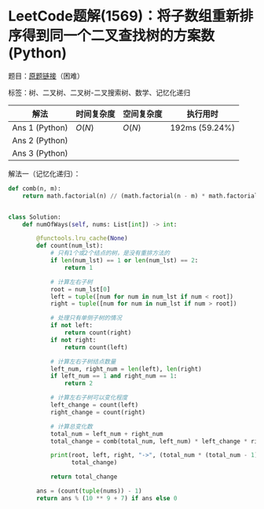 # LeetCode题解(1569)：将子数组重新排序得到同一个二叉查找树的方案数(Python)

题目：[原题链接](https://leetcode-cn.com/problems/number-of-ways-to-reorder-array-to-get-same-bst/)（困难）

标签：树、二叉树、二叉树-二叉搜索树、数学、记忆化递归

| 解法           | 时间复杂度 | 空间复杂度 | 执行用时       |
| -------------- | ---------- | ---------- | -------------- |
| Ans 1 (Python) | $O(N)$     | $O(N)$     | 192ms (59.24%) |
| Ans 2 (Python) |            |            |                |
| Ans 3 (Python) |            |            |                |

解法一（记忆化递归）：

```python
def comb(n, m):
    return math.factorial(n) // (math.factorial(n - m) * math.factorial(m))


class Solution:
    def numOfWays(self, nums: List[int]) -> int:

        @functools.lru_cache(None)
        def count(num_lst):
            # 只有1个或2个结点的树，是没有重排方法的
            if len(num_lst) == 1 or len(num_lst) == 2:
                return 1

            # 计算左右子树
            root = num_lst[0]
            left = tuple([num for num in num_lst if num < root])
            right = tuple([num for num in num_lst if num > root])

            # 处理只有单侧子树的情况
            if not left:
                return count(right)
            if not right:
                return count(left)

            # 计算左右子树结点数量
            left_num, right_num = len(left), len(right)
            if left_num == 1 and right_num == 1:
                return 2

            # 计算左右子树可以变化程度
            left_change = count(left)
            right_change = count(right)

            # 计算总变化数
            total_num = left_num + right_num
            total_change = comb(total_num, left_num) * left_change * right_change

            print(root, left, right, "->", (total_num * (total_num - 1) / 2), left_change, right_change, "->",
                  total_change)

            return total_change

        ans = (count(tuple(nums)) - 1)
        return ans % (10 ** 9 + 7) if ans else 0
```

